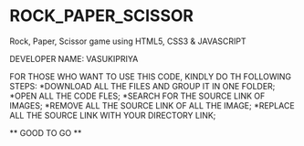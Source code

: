 # ROCK_PAPER_SCISSOR
Rock, Paper, Scissor game using HTML5, CSS3 &amp; JAVASCRIPT

DEVELOPER NAME: VASUKIPRIYA


FOR THOSE WHO WANT TO USE THIS CODE, KINDLY DO TH FOLLOWING STEPS:
  *DOWNLOAD ALL THE FILES AND GROUP IT IN ONE FOLDER;
  *OPEN ALL THE CODE FLES;
  *SEARCH FOR THE SOURCE LINK OF IMAGES;
  *REMOVE ALL THE SOURCE LINK OF ALL THE IMAGE;
  *REPLACE ALL THE SOURCE LINK WITH YOUR DIRECTORY LINK;
  
  
** GOOD TO GO **

